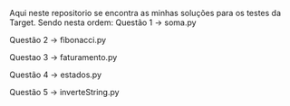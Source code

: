 Aqui neste repositorio se encontra as minhas soluções para os testes da Target. Sendo nesta ordem:
Questão 1 -> soma.py

Questão 2 -> fibonacci.py

Questao 3 -> faturamento.py

Questão 4 -> estados.py

Questão 5 -> inverteString.py
